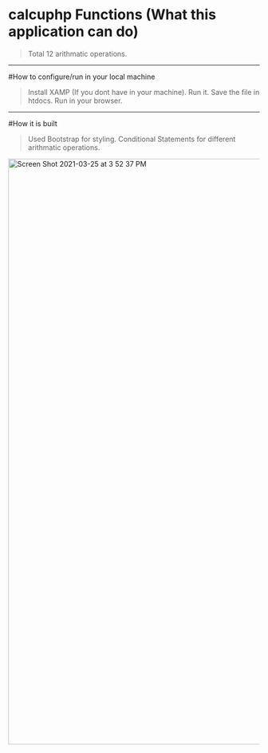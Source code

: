 # calcuphp Functions (What this application can do)
 
> Total 12 arithmatic operations. 
  ----------------------------------------------------------- 
 
#How to configure/run in your local machine 
 
> Install XAMP (If you dont have in your machine). 
> Run it. 
> Save the file in htdocs. 
> Run in your browser.  
 -----------------------------------------------------------  
 
#How it is built 
 
> Used Bootstrap for styling. 
> Conditional Statements for different arithmatic operations. 
 
  

 <img width="1175" alt="Screen Shot 2021-03-25 at 3 52 37 PM" src="https://user-images.githubusercontent.com/80942553/112453759-35095100-8d82-11eb-8cb7-b17048c32cbf.png">

 
